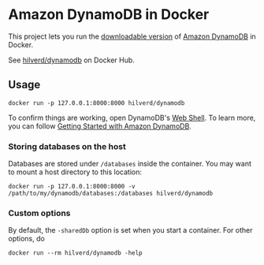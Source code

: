 # Amazon DynamoDB in Docker

This project lets you run the [downloadable version](http://docs.aws.amazon.com/amazondynamodb/latest/developerguide/DynamoDBLocal.html) of [Amazon DynamoDB](https://aws.amazon.com/documentation/dynamodb/) in Docker.

See [hilverd/dynamodb](https://hub.docker.com/r/hilverd/dynamodb/) on Docker Hub.

## Usage

```
docker run -p 127.0.0.1:8000:8000 hilverd/dynamodb
```

To confirm things are working, open DynamoDB's [Web Shell](http://localhost:8000/shell/). To learn more, you can follow [Getting Started with Amazon DynamoDB](http://docs.aws.amazon.com/amazondynamodb/latest/gettingstartedguide/Welcome.html).

### Storing databases on the host

Databases are stored under `/databases` inside the container. You may want to mount a host directory to this location:

```
docker run -p 127.0.0.1:8000:8000 -v /path/to/my/dynamodb/databases:/databases hilverd/dynamodb
```

### Custom options

By default, the `-sharedDb` option is set when you start a container. For other options, do

```
docker run --rm hilverd/dynamodb -help
```
